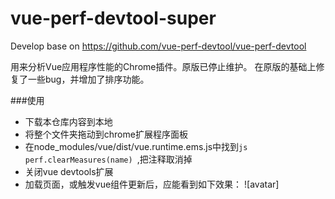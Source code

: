 # vue-perf-devtool-super
Develop base on https://github.com/vue-perf-devtool/vue-perf-devtool

用来分析Vue应用程序性能的Chrome插件。原版已停止维护。
在原版的基础上修复了一些bug，并增加了排序功能。

###使用
- 下载本仓库内容到本地
- 将整个文件夹拖动到chrome扩展程序面板
- 在node_modules/vue/dist/vue.runtime.ems.js中找到```js perf.clearMeasures(name) ```,把注释取消掉
- 关闭vue devtools扩展
- 加载页面，或触发vue组件更新后，应能看到如下效果：
![avatar]
